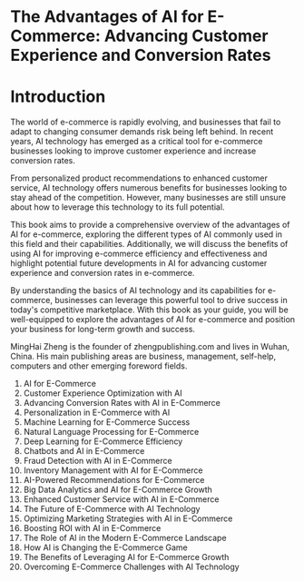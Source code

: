 # The Advantages of AI for E-Commerce: Advancing Customer Experience and Conversion Rates

# Introduction

The world of e-commerce is rapidly evolving, and businesses that fail to adapt to changing consumer demands risk being left behind. In recent years, AI technology has emerged as a critical tool for e-commerce businesses looking to improve customer experience and increase conversion rates.

From personalized product recommendations to enhanced customer service, AI technology offers numerous benefits for businesses looking to stay ahead of the competition. However, many businesses are still unsure about how to leverage this technology to its full potential.

This book aims to provide a comprehensive overview of the advantages of AI for e-commerce, exploring the different types of AI commonly used in this field and their capabilities. Additionally, we will discuss the benefits of using AI for improving e-commerce efficiency and effectiveness and highlight potential future developments in AI for advancing customer experience and conversion rates in e-commerce.

By understanding the basics of AI technology and its capabilities for e-commerce, businesses can leverage this powerful tool to drive success in today's competitive marketplace. With this book as your guide, you will be well-equipped to explore the advantages of AI for e-commerce and position your business for long-term growth and success.

MingHai Zheng is the founder of zhengpublishing.com and lives in Wuhan, China. His main publishing areas are business, management, self-help, computers and other emerging foreword fields.



1. AI for E-Commerce
2. Customer Experience Optimization with AI
3. Advancing Conversion Rates with AI in E-Commerce
4. Personalization in E-Commerce with AI
5. Machine Learning for E-Commerce Success
6. Natural Language Processing for E-Commerce
7. Deep Learning for E-Commerce Efficiency
8. Chatbots and AI in E-Commerce
9. Fraud Detection with AI in E-Commerce
10. Inventory Management with AI for E-Commerce
11. AI-Powered Recommendations for E-Commerce
12. Big Data Analytics and AI for E-Commerce Growth
13. Enhanced Customer Service with AI in E-Commerce
14. The Future of E-Commerce with AI Technology
15. Optimizing Marketing Strategies with AI in E-Commerce
16. Boosting ROI with AI in E-Commerce
17. The Role of AI in the Modern E-Commerce Landscape
18. How AI is Changing the E-Commerce Game
19. The Benefits of Leveraging AI for E-Commerce Growth
20. Overcoming E-Commerce Challenges with AI Technology

